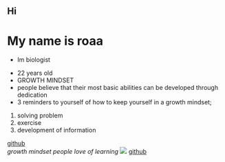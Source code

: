 
## Hi
# My name is roaa
* Im biologist
- 22 years old
- GROWTH MINDSET
- people believe that their most basic abilities can be developed through dedication
- 3 reminders to yourself of how to keep yourself in a growth mindset;
1. solving problem
2. exercise
3. development of information

[github](https://github.com/roaaalqisi/learning-journal.git)
\
*growth mindset people love of learning*
![](https://encrypted-tbn0.gstatic.com/images?q=tbn:ANd9GcSTm0yxpwgmeZTPWwJAdR-j5-t6VgEd8k8TqMhuBfkLjjMRMDqp)
[github]()
